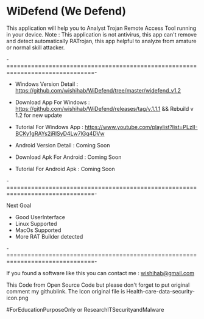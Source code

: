 # WiDefend (We Defend)


This application will help you to Analyst Trojan Remote Access Tool running in your device.
Note : This application is not antivirus, this app can't remove and detect automatically RATrojan, this app helpful to analyze from amature or normal skill attacker.

-===============================================================================-
- Windows Version Detail : https://github.com/wishihab/WiDefend/tree/master/widefend_v1.2
- Download App For Windows : https://github.com/wishihab/WiDefend/releases/tag/v.1.1.1 && Rebuild v 1.2 for new update
- Tutorial For Windows App : https://www.youtube.com/playlist?list=PLzII-BCKy1gRAYs2jRlSyD4Lw7lGq4DVw

- Android Version Detail : Coming Soon
- Download Apk For Android : Coming Soon
- Tutorial For Android Apk : Coming Soon

-===============================================================================-

Next Goal
- Good UserInterface
- Linux Supported
- MacOs Supported
- More RAT Builder detected

-===============================================================================-

If you found a software like this you can contact me : wishihab@gmail.com

This Code from Open Source Code but please don't forget to put original comment my githublink.
The Icon original file is Health-care-data-security-icon.png


#ForEducationPurposeOnly or ResearchITSecurityandMalware
